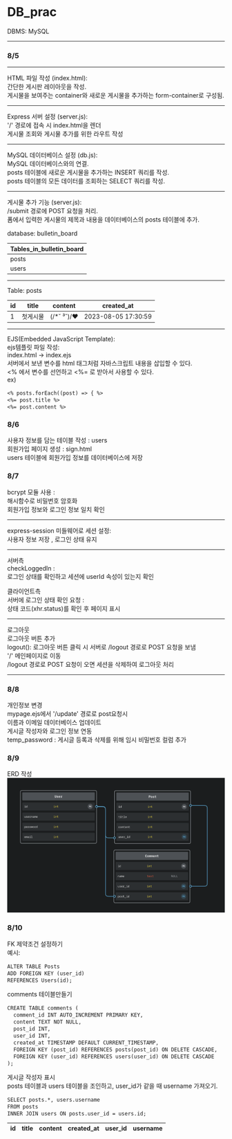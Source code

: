 # DB_prac

DBMS: MySQL

---

### 8/5<br>
---

HTML 파일 작성 (index.html):<br>
간단한 게시판 레이아웃을 작성.<br>
게시물을 보여주는 container와 새로운 게시물을 추가하는 form-container로 구성됨.

---
Express 서버 설정 (server.js):<br>
'/' 경로에 접속 시 index.html을 렌더<br>
게시물 조회와 게시물 추가를 위한 라우트 작성

---

MySQL 데이터베이스 설정 (db.js):<br>
MySQL 데이터베이스와의 연결.<br>
posts 테이블에 새로운 게시물을 추가하는 INSERT 쿼리를 작성.<br>
posts 테이블의 모든 데이터를 조회하는 SELECT 쿼리를 작성.

---

게시물 추가 기능 (server.js): <br>
/submit 경로에 POST 요청을 처리. <br>
폼에서 입력한 게시물의 제목과 내용을 데이터베이스의 posts 테이블에 추가.

database: bulletin_board

| Tables_in_bulletin_board |
|--------------------------|
| posts                    |
| users                    |

---

Table: posts

| id | title | content       | created_at         |
|----|-------|---------------|--------------------|
| 1  | 첫게시물  | (/*˘ ³˘)/♥ | 2023-08-05 17:30:59 |

---

EJS(Embedded JavaScript Template):<br>
ejs템플릿 파일 작성: <br>
index.html -> index.ejs<br>
서버에서 보낸 변수를 html 태그처럼 자바스크립트 내용을 삽입할 수 있다.<br>
<% 에서 변수를 선언하고 <%= 로 받아서 사용할 수 있다.<br>
ex)

```
<% posts.forEach((post) => { %>
<%= post.title %>
<%= post.content %>

```

### 8/6

사용자 정보를 담는 테이블 작성 : users <br>
회원가입 페이지 생성 : sign.html <br>
users 테이블에 회원가입 정보를 데이터베이스에 저장


### 8/7
bcrypt 모듈 사용 : <br>
해시함수로 비밀번호 암호화 <br>
회원가입 정보와 로그인 정보 일치 확인 <br>

---

express-session 미들웨어로 세션 설정: <br>
사용자 정보 저장 , 로그인 상태 유지 <br>

---
서버측 <br>
checkLoggedIn : <br>
로그인 상태를 확인하고 세션에 userId 속성이 있는지 확인 <br>

클라이언트측 <br>
서버에 로그인 상태 확인 요청 : <br>
상태 코드(xhr.status)를 확인 후 페이지 표시

---
로그아웃 <br>
로그아웃 버튼 추가 <br>
logout(): 로그아웃 버튼 클릭 시 서버로 /logout 경로로 POST 요청을 보냄<br>
'/' 메인페이지로 이동<br>
/logout 경로로 POST 요청이 오면 세션을 삭제하여 로그아웃 처리

---

### 8/8
개인정보 변경 <br>
mypage.ejs에서 '/update' 경로로 post요청시 <br>
이름과 이메일 데이터베이스 업데이트 <br>
게시글 작성자와 로그인 정보 연동 <br>
temp_password : 게시글 등록과 삭제를 위해 임시 비밀번호 컬럼 추가<br>

### 8/9

ERD 작성<br>
<img src="./Hi/img/게시판.png" alt="게시판">

### 8/10
FK 제약조건 설정하기 <br>
예시: <br>
```
ALTER TABLE Posts
ADD FOREIGN KEY (user_id)
REFERENCES Users(id);

```
comments 테이블만들기 <br>
```
CREATE TABLE comments (
  comment_id INT AUTO_INCREMENT PRIMARY KEY,
  content TEXT NOT NULL,
  post_id INT,
  user_id INT,
  created_at TIMESTAMP DEFAULT CURRENT_TIMESTAMP,
  FOREIGN KEY (post_id) REFERENCES posts(post_id) ON DELETE CASCADE,
  FOREIGN KEY (user_id) REFERENCES users(user_id) ON DELETE CASCADE
);
```
게시글 작성자 표시<br>
posts 테이블과 users 테이블을 조인하고, user_id가 같을 때 username 가져오기.

```
SELECT posts.*, users.username
FROM posts
INNER JOIN users ON posts.user_id = users.id;

```
| id | title                               | content          | created_at          | user_id | username  |
|----|-------------------------------------|------------------|---------------------|---------|-----------|










